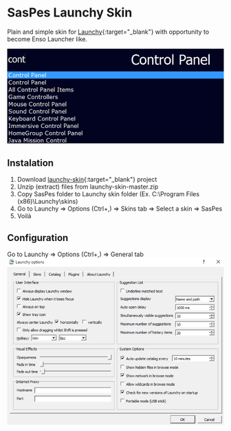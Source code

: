 # SasPes Launchy Skin

Plain and simple skin for [Launchy](http://launchy.net/){:target="_blank"} with opportunity to become Enso Launcher like.

![example](example.png)

## Instalation
1. Download [launchy-skin](https://github.com/SasPes/launchy-skin/archive/master.zip){:target="_blank"} project
2. Unzip (extract) files from launchy-skin-master.zip
3. Copy SasPes folder to Launchy skin folder (Ex. C:\Program Files (x86)\Launchy\skins)
4. Go to Launchy => Options (Ctrl+,) => Skins tab => Select a skin => SasPes
5. Voilà

## Configuration
Go to Launchy => Options (Ctrl+,) => General tab  
![config](config.png)
